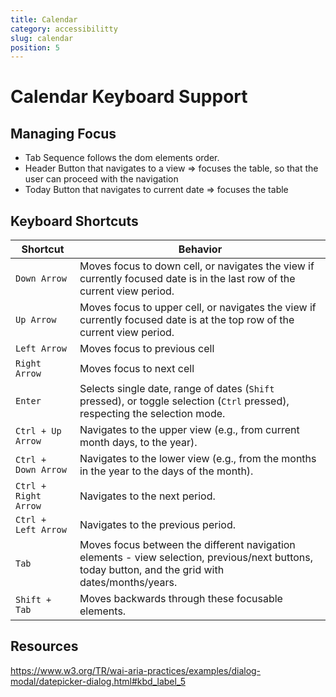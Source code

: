 ```yaml
---
title: Calendar
category: accessibilitty
slug: calendar
position: 5
---
```

# Calendar Keyboard Support

## Managing Focus

- Tab Sequence follows the dom elements order.
- Header Button that navigates to a view => focuses the table, so that the user can proceed with the navigation
- Today Button that navigates to current date => focuses the table

## Keyboard Shortcuts

| Shortcut | Behavior |
|----------|----------|
| `Down Arrow`| Moves focus to down cell, or navigates the view if currently focused date is in the last row of the current view period. |
| `Up Arrow`| Moves focus to upper cell, or navigates the view if currently focused date is at the top row of the current view period. |
| `Left Arrow`| Moves focus to previous cell |
| `Right Arrow`| Moves focus to next cell |
| `Enter` | Selects single date, range of dates (`Shift` pressed), or toggle selection (`Ctrl` pressed), respecting the selection mode. |
| `Ctrl + Up Arrow` | Navigates to the upper view (e.g., from current month days, to the year). |
| `Ctrl + Down Arrow` | Navigates to the lower view (e.g., from the months in the year to the days of the month). |
| `Ctrl + Right Arrow` | Navigates to the next period. |
| `Ctrl + Left Arrow` | Navigates to the previous period. |
| `Tab` | Moves focus between the different navigation elements - view selection, previous/next buttons, today button, and the grid with dates/months/years. |
| `Shift + Tab` | Moves backwards through these focusable elements. |

## Resources
https://www.w3.org/TR/wai-aria-practices/examples/dialog-modal/datepicker-dialog.html#kbd_label_5
